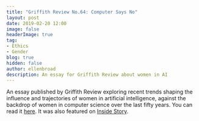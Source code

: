```yaml
---
title: "Griffith Review No.64: Computer Says No"
layout: post
date: 2019-02-20 12:00
image: false
headerImage: true
tag:
- Ethics
- Gender
blog: true
hidden: false
author: ellenbroad
description: An essay for Griffith Review about women in AI
---
```


An essay published by Griffith Review exploring recent trends shaping the influence and trajectories of women in artificial intelligence, against the backdrop of women in computer science over the last fifty years. You can read it [here](https://www.griffithreview.com/articles/computer-says-no/). It was also featured on [Inside Story](https://insidestory.org.au/computer-says-no/).
